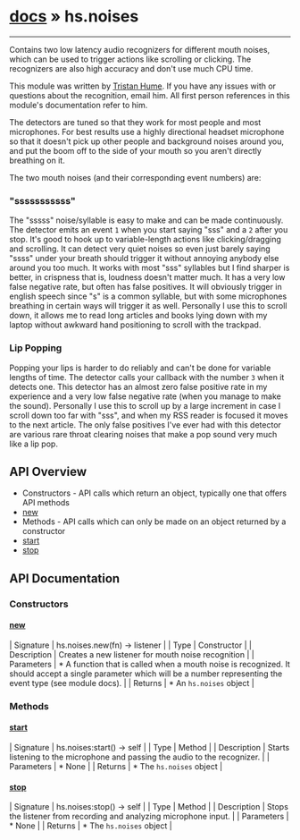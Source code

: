 # [docs](index.md) » hs.noises
---

Contains two low latency audio recognizers for different mouth noises, which can be used to trigger actions like scrolling or clicking.
The recognizers are also high accuracy and don't use much CPU time.

This module was written by [Tristan Hume](http://thume.ca/). If you have any issues with or questions about the recognition, email him.
All first person references in this module's documentation refer to him.

The detectors are tuned so that they work for most people and most microphones. For best results use a highly directional headset microphone so that it doesn't pick up other people and background
noises around you, and put the boom off to the side of your mouth so you aren't directly breathing on it.

The two mouth noises (and their corresponding event numbers) are:

### "sssssssssss"
The "sssss" noise/syllable is easy to make and can be made continuously. The detector emits an event `1` when you start saying "sss" and a `2` after you stop.
It's good to hook up to variable-length actions like clicking/dragging and scrolling. It can detect very quiet noises so even just barely saying "ssss" under your
breath should trigger it without annoying anybody else around you too much. It works with most "sss" syllables but I find sharper is better, in crispness that is, loudness doesn't matter much.
It has a very low false negative rate, but often has false positives. It will obviously trigger in english speech since "s" is a common syllable, but with some microphones breathing in certain ways
will trigger it as well. Personally I use this to scroll down, it allows me to read long articles and books lying down with my laptop without awkward hand positioning to scroll with the trackpad.

### Lip Popping
Popping your lips is harder to do reliably and can't be done for variable lengths of time. The detector calls your callback with the number `3` when it detects one.
This detector has an almost zero false positive rate in my experience and a very low false negative rate (when you manage to make the sound).
Personally I use this to scroll up by a large increment in case I scroll down too far with "sss", and when my RSS reader is focused it moves to the next article.
The only false positives I've ever had with this detector are various rare throat clearing noises that make a pop sound very much like a lip pop.

## API Overview
* Constructors - API calls which return an object, typically one that offers API methods
* [new](#new)
* Methods - API calls which can only be made on an object returned by a constructor
* [start](#start)
* [stop](#stop)

## API Documentation

### Constructors

#### [new](#new)
| Signature   | hs.noises.new(fn) -> listener  |
| Type        | Constructor |
| Description | Creates a new listener for mouth noise recognition |
| Parameters |  * A function that is called when a mouth noise is recognized. It should accept a single parameter which will be a number representing the event type (see module docs). | | Returns |  * An `hs.noises` object | 
### Methods

#### [start](#start)
| Signature   | hs.noises:start() -> self  |
| Type        | Method |
| Description | Starts listening to the microphone and passing the audio to the recognizer. |
| Parameters |  * None | | Returns |  * The `hs.noises` object | 
#### [stop](#stop)
| Signature   | hs.noises:stop() -> self  |
| Type        | Method |
| Description | Stops the listener from recording and analyzing microphone input. |
| Parameters |  * None | | Returns |  * The `hs.noises` object | 